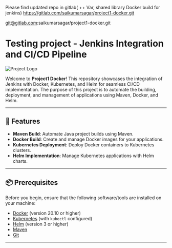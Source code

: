 Please find updated repo in gitlab( ++ Var, shared library Docker build for jenkins)
https://gitlab.com/saikumarsagar/project1-docker.git


git@gitlab.com:saikumarsagar/project1-docker.git






# Testing project - Jenkins Integration and CI/CD Pipeline

![Project Logo]([link_to_logo_image](https://files.oaiusercontent.com/file-EhF2BpYjrkmF8NTTDJs5on?se=2025-02-02T12%3A35%3A31Z&sp=r&sv=2024-08-04&sr=b&rscc=max-age%3D604800%2C%20immutable%2C%20private&rscd=attachment%3B%20filename%3D72a3a647-62d0-4e5a-b4da-5d71de2bcd09.webp&sig=JXE%2B4vN%2B4XHyBJ/TtCVmHelovOjA%2B5k4aFByNA0YYcg%3D))

Welcome to **Project1 Docker**! This repository showcases the integration of Jenkins with Docker, Kubernetes, and Helm for seamless CI/CD implementation. The purpose of this project is to automate the building, deployment, and management of applications using Maven, Docker, and Helm.

---

## 🚀 Features

- **Maven Build**: Automate Java project builds using Maven.
- **Docker Build**: Create and manage Docker images for your applications.
- **Kubernetes Deployment**: Deploy Docker containers to Kubernetes clusters.
- **Helm Implementation**: Manage Kubernetes applications with Helm charts.

---

## 📦 Prerequisites

Before you begin, ensure that the following software/tools are installed on your machine:

- [Docker](https://www.docker.com/get-started) (version 20.10 or higher)
- [Kubernetes](https://kubernetes.io/docs/tasks/tools/install-kubectl/) (with `kubectl` configured)
- [Helm](https://helm.sh/docs/intro/install/) (version 3 or higher)
- [Maven](https://maven.apache.org/install.html)
- [Git](https://git-scm.com/)

---



